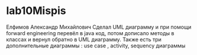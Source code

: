 # lab10Mispis
Елфимов Александр Михайлович
Сделал UML диаграмму и при помощи forward engineering перевёл в java код, потом дописало методы в классах и вернул обратно в UML диаграмму. Также есть три дополнительные диаграммы : use case , activity, sequency диаграммы
